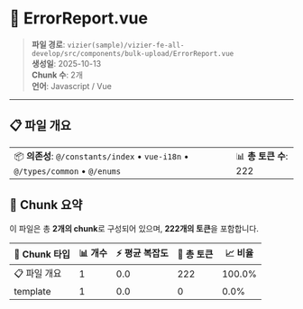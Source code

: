 # 📄 ErrorReport.vue

> **파일 경로**: `vizier(sample)/vizier-fe-all-develop/src/components/bulk-upload/ErrorReport.vue`  
> **생성일**: 2025-10-13  
> **Chunk 수**: 2개  
> **언어**: Javascript / Vue
---


## 📋 파일 개요

| | |
|--|--|
| 📦 **의존성**: `@/constants/index` • `vue-i18n` • `@/types/common` • `@/enums` | 📊 **총 토큰 수**: 222 |






## 🧩 Chunk 요약

이 파일은 총 **2개의 chunk**로 구성되어 있으며, **222개의 토큰**을 포함합니다.

| 🧩 Chunk 타입 | 📊 개수 | ⚡ 평균 복잡도 | 📝 총 토큰 | 📈 비율 |
|---------------|--------|-------------|----------|--------|
| 📋 파일 개요 | 1 | 0.0 | 222 | 100.0% |
| template | 1 | 0.0 | 0 | 0.0% |

